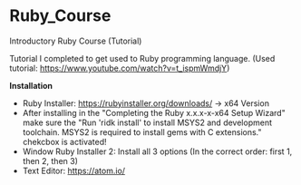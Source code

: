 # Ruby_Course
 Introductory Ruby Course (Tutorial)

Tutorial I completed to get used to Ruby programming language. (Used tutorial: https://www.youtube.com/watch?v=t_ispmWmdjY)

**Installation**

- Ruby Installer: https://rubyinstaller.org/downloads/ -> x64 Version
- After installing in the "Completing the Ruby x.x.x-x-x64 Setup Wizard" make sure the "Run 'ridk install' to install MSYS2 and development toolchain. MSYS2 is required to install gems with C extensions." chekcbox is activated!
- Window Ruby Installer 2: Install all 3 options (In the correct order: first 1, then 2, then 3)
- Text Editor: https://atom.io/

